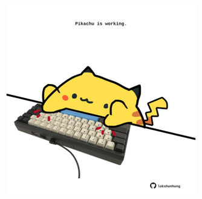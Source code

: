 <!-- built at 26/02/2021, 08:01:42 UTC -->
<p align="center">
  <img width="500" height="500" src="./ReadmeImage.svg">
</p>
